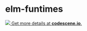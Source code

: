 # elm-funtimes

[![](https://codescene.io/projects/1645/status.svg) Get more details at **codescene.io**.](https://codescene.io/projects/1645/jobs/latest-successful/results)
